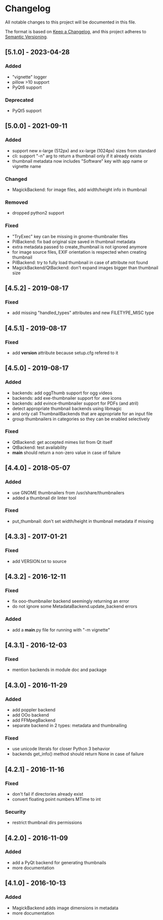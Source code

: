 # Changelog
All notable changes to this project will be documented in this file.

The format is based on [Keep a Changelog](https://keepachangelog.com/en/1.0.0/),
and this project adheres to [Semantic Versioning](https://semver.org/spec/v2.0.0.html).

## [5.1.0] - 2023-04-28
### Added
- "vignette" logger
- pillow >10 support
- PyQt6 support

### Deprecated
- PyQt5 support

## [5.0.0] - 2021-09-11
### Added
- support new x-large (512px) and xx-large (1024px) sizes from standard
- cli: support "-n" arg to return a thumbnail only if it already exists
- thumbnail metadata now includes "Software" key with app name or vignette name

### Changed
- MagickBackend: for image files, add width/height info in thumbnail

### Removed
- dropped python2 support

### Fixed
- "TryExec" key can be missing in gnome-thumbnailer files
- PilBackend: fix bad original size saved in thumbnail metadata
- extra metadata passed to create_thumbnail is not ignored anymore
- for image source files, EXIF orientation is respected when creating thumbnail
- PilBackend: try to fully load thumbnail in case of attribute not found
- MagickBackend/QtBackend: don't expand images bigger than thumbnail size

## [4.5.2] - 2019-08-17
### Fixed
- add missing "handled_types" attributes and new FILETYPE_MISC type

## [4.5.1] - 2019-08-17
### Fixed
- add __version__ attribute because setup.cfg refered to it

## [4.5.0] - 2019-08-17
### Added
- backends: add oggThumb support for ogg videos
- backends: add exe-thumbnailer support for .exe icons
- backends: add evince-thumbnailer support for PDFs (and atril)
- detect appropriate thumbnail backends using libmagic
- and only call ThumbnailBackends that are appropriate for an input file
- group thumbnailers in categories so they can be enabled selectively

### Fixed
- QtBackend: get accepted mimes list from Qt itself
- QtBackend: test availability
- __main__ should return a non-zero value in case of failure

## [4.4.0] - 2018-05-07
### Added
- use GNOME thumbnailers from /usr/share/thumbnailers
- added a thumbnail dir linter tool

### Fixed
- put_thumbnail: don't set width/height in thumbnail metadata if missing

## [4.3.3] - 2017-01-21
### Fixed
- add VERSION.txt to source

## [4.3.2] - 2016-12-11
### Fixed
- fix ooo-thumbnailer backend seemingly returning an error
- do not ignore some MetadataBackend.update_backend errors

### Added
- add a __main__.py file for running with "-m vignette"

## [4.3.1] - 2016-12-03
### Fixed
- mention backends in module doc and package

## [4.3.0] - 2016-11-29
### Added
- add poppler backend
- add OOo backend
- add FFMpegBackend
- separate backend in 2 types: metadata and thumbnailing

### Fixed
- use unicode literals for closer Python 3 behavior
- backends get_info() method should return None in case of failure

## [4.2.1] - 2016-11-16
### Fixed
- don't fail if directories already exist
- convert floating point numbers MTime to int

### Security
- restrict thumbnail dirs permissions

## [4.2.0] - 2016-11-09
### Added
- add a PyQt backend for generating thumbnails
- more documentation

## [4.1.0] - 2016-10-13
### Added
- MagickBackend adds image dimensions in metadata
- more documentation
